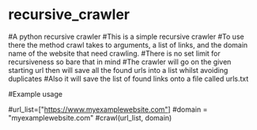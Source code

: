 # recursive_crawler
#A python recursive crawler 
#This is a simple recursive crawler
#To use there the method crawl takes to arguments, a list of links, and the domain name of the website that need crawling.
#There is no set limit for recursiveness so bare that in mind
#The crawler will go on the given starting url then will save all the found urls into a list whilst avoiding duplicates
#Also it will save the list of found links onto a file called urls.txt



#Example usage

#url_list=["https://www.myexamplewebsite.com"]
#domain = "myexamplewebsite.com"
#crawl(url_list, domain)
